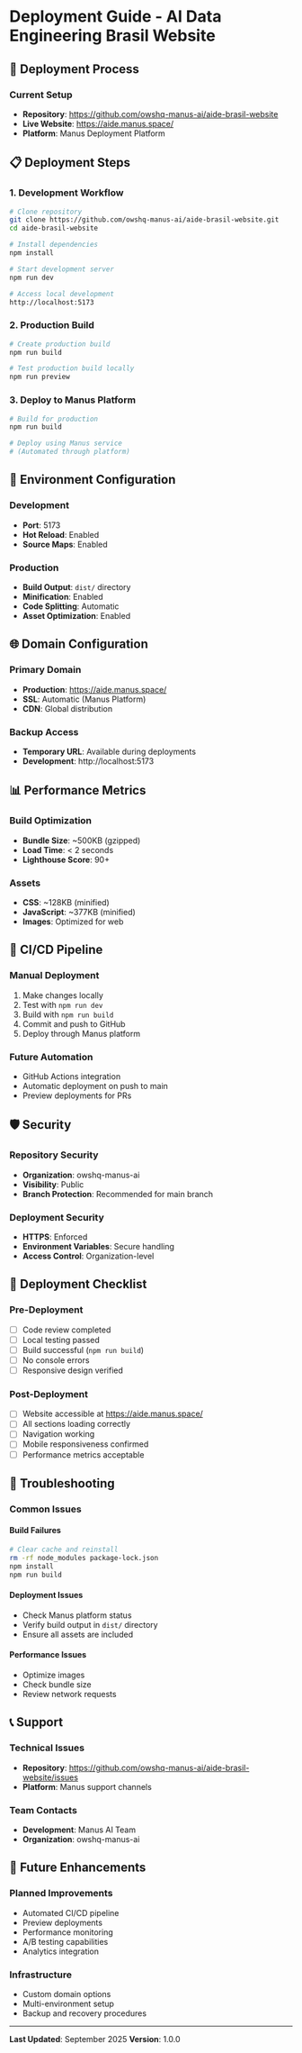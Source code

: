 # Deployment Guide - AI Data Engineering Brasil Website

## 🚀 Deployment Process

### Current Setup
- **Repository**: https://github.com/owshq-manus-ai/aide-brasil-website
- **Live Website**: https://aide.manus.space/
- **Platform**: Manus Deployment Platform

## 📋 Deployment Steps

### 1. Development Workflow
```bash
# Clone repository
git clone https://github.com/owshq-manus-ai/aide-brasil-website.git
cd aide-brasil-website

# Install dependencies
npm install

# Start development server
npm run dev

# Access local development
http://localhost:5173
```

### 2. Production Build
```bash
# Create production build
npm run build

# Test production build locally
npm run preview
```

### 3. Deploy to Manus Platform
```bash
# Build for production
npm run build

# Deploy using Manus service
# (Automated through platform)
```

## 🔧 Environment Configuration

### Development
- **Port**: 5173
- **Hot Reload**: Enabled
- **Source Maps**: Enabled

### Production
- **Build Output**: `dist/` directory
- **Minification**: Enabled
- **Code Splitting**: Automatic
- **Asset Optimization**: Enabled

## 🌐 Domain Configuration

### Primary Domain
- **Production**: https://aide.manus.space/
- **SSL**: Automatic (Manus Platform)
- **CDN**: Global distribution

### Backup Access
- **Temporary URL**: Available during deployments
- **Development**: http://localhost:5173

## 📊 Performance Metrics

### Build Optimization
- **Bundle Size**: ~500KB (gzipped)
- **Load Time**: < 2 seconds
- **Lighthouse Score**: 90+

### Assets
- **CSS**: ~128KB (minified)
- **JavaScript**: ~377KB (minified)
- **Images**: Optimized for web

## 🔄 CI/CD Pipeline

### Manual Deployment
1. Make changes locally
2. Test with `npm run dev`
3. Build with `npm run build`
4. Commit and push to GitHub
5. Deploy through Manus platform

### Future Automation
- GitHub Actions integration
- Automatic deployment on push to main
- Preview deployments for PRs

## 🛡️ Security

### Repository Security
- **Organization**: owshq-manus-ai
- **Visibility**: Public
- **Branch Protection**: Recommended for main branch

### Deployment Security
- **HTTPS**: Enforced
- **Environment Variables**: Secure handling
- **Access Control**: Organization-level

## 📝 Deployment Checklist

### Pre-Deployment
- [ ] Code review completed
- [ ] Local testing passed
- [ ] Build successful (`npm run build`)
- [ ] No console errors
- [ ] Responsive design verified

### Post-Deployment
- [ ] Website accessible at https://aide.manus.space/
- [ ] All sections loading correctly
- [ ] Navigation working
- [ ] Mobile responsiveness confirmed
- [ ] Performance metrics acceptable

## 🐛 Troubleshooting

### Common Issues

#### Build Failures
```bash
# Clear cache and reinstall
rm -rf node_modules package-lock.json
npm install
npm run build
```

#### Deployment Issues
- Check Manus platform status
- Verify build output in `dist/` directory
- Ensure all assets are included

#### Performance Issues
- Optimize images
- Check bundle size
- Review network requests

## 📞 Support

### Technical Issues
- **Repository**: https://github.com/owshq-manus-ai/aide-brasil-website/issues
- **Platform**: Manus support channels

### Team Contacts
- **Development**: Manus AI Team
- **Organization**: owshq-manus-ai

## 🔮 Future Enhancements

### Planned Improvements
- Automated CI/CD pipeline
- Preview deployments
- Performance monitoring
- A/B testing capabilities
- Analytics integration

### Infrastructure
- Custom domain options
- Multi-environment setup
- Backup and recovery procedures

---

**Last Updated**: September 2025
**Version**: 1.0.0

